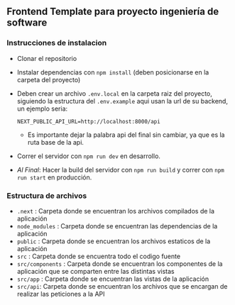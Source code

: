 ## Frontend Template para proyecto ingeniería de software

### Instrucciones de instalacion

- Clonar el repositorio
- Instalar dependencias con `npm install` (deben posicionarse en la carpeta del proyecto)
- Deben crear un archivo `.env.local` en la carpeta raiz del proyecto, siguiendo la estructura del `.env.example` aqui usan la url de su backend, un ejemplo seria:

  ```
  NEXT_PUBLIC_API_URL=http://localhost:8000/api
  ```

  - Es importante dejar la palabra api del final sin cambiar, ya que es la ruta base de la api.

- Correr el servidor con `npm run dev` en desarrollo.

- _Al Final_: Hacer la build del servidor con `npm run build` y correr con `npm run start` en producción.

### Estructura de archivos

- `.next` : Carpeta donde se encuentran los archivos compilados de la aplicación
- `node_modules` : Carpeta donde se encuentran las dependencias de la aplicación
- `public` : Carpeta donde se encuentran los archivos estaticos de la aplicación
- `src` : Carpeta donde se encuentra todo el codigo fuente
- `src/components` : Carpeta donde se encuentran los componentes de la aplicación que se comparten entre las distintas vistas
- `src/app` : Carpeta donde se encuentran las vistas de la aplicación
- `src/api`: Carpeta donde se encuentran los archivos que se encargan de realizar las peticiones a la API
